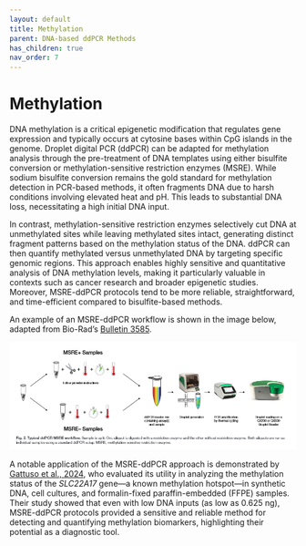 ```yaml
---
layout: default
title: Methylation
parent: DNA-based ddPCR Methods
has_children: true
nav_order: 7
---
```


# Methylation

DNA methylation is a critical epigenetic modification that regulates gene expression and typically occurs at cytosine bases within CpG islands in the genome. Droplet digital PCR (ddPCR) can be adapted for methylation analysis through the pre-treatment of DNA templates using either bisulfite conversion or methylation-sensitive restriction enzymes (MSRE). While sodium bisulfite conversion remains the gold standard for methylation detection in PCR-based methods, it often fragments DNA due to harsh conditions involving elevated heat and pH. This leads to substantial DNA loss, necessitating a high initial DNA input.

In contrast, methylation-sensitive restriction enzymes selectively cut DNA at unmethylated sites while leaving methylated sites intact, generating distinct fragment patterns based on the methylation status of the DNA. ddPCR can then quantify methylated versus unmethylated DNA by targeting specific genomic regions. This approach enables highly sensitive and quantitative analysis of DNA methylation levels, making it particularly valuable in contexts such as cancer research and broader epigenetic studies. Moreover, MSRE-ddPCR protocols tend to be more reliable, straightforward, and time-efficient compared to bisulfite-based methods.

An example of an MSRE-ddPCR workflow is shown in the image below, adapted from Bio-Rad’s [Bulletin 3585](<https://www.bio-rad.com/sites/default/files/2024-03/Bulletin_3585.pdf>).

![image.png](Methylation/image.png)

A notable application of the MSRE-ddPCR approach is demonstrated by [Gattuso et al., 2024](<https://www.spandidos-publications.com/10.3892/ijmm.2024.5366>), who evaluated its utility in analyzing the methylation status of the *SLC22A17* gene—a known methylation hotspot—in synthetic DNA, cell cultures, and formalin-fixed paraffin-embedded (FFPE) samples. Their study showed that even with low DNA inputs (as low as 0.625 ng), MSRE-ddPCR protocols provided a sensitive and reliable method for detecting and quantifying methylation biomarkers, highlighting their potential as a diagnostic tool.
